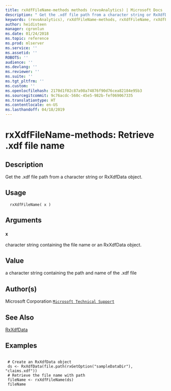 ```yaml
---
title: rxXdfFileName-methods methods (revoAnalytics) | Microsoft Docs
description: " Get the .xdf file path from a character string or RxXdfData object. "
keywords: (revoAnalytics), rxXdfFileName-methods, rxXdfFileName, rxXdfFileName,RxXdfData-method, rxXdfFileName,character-method, rxXdfFileName,ANY-method, methods, file, connection
author: heidisteen
manager: cgronlun
ms.date: 01/24/2018
ms.topic: reference
ms.prod: mlserver
ms.service: ''
ms.assetid: ''
ROBOTS: ''
audience: ''
ms.devlang: ''
ms.reviewer: ''
ms.suite: ''
ms.tgt_pltfrm: ''
ms.custom: ''
ms.openlocfilehash: 2170d1f02c87a98a74876f90d76cea82184e95b3
ms.sourcegitcommit: 9c76acdc-560c-45e5-982b-fef069067335
ms.translationtype: HT
ms.contentlocale: en-US
ms.lasthandoff: 04/18/2019
---
```

 # <a name="rxxdffilename-methods-retrieve-xdf-file-name"></a>rxXdfFileName-methods: Retrieve .xdf file name 
 ## <a name="description"></a>Description

Get the .xdf file path from a character string or RxXdfData object.


 ## <a name="usage"></a>Usage

```   
  rxXdfFileName( x )

```

 ## <a name="arguments"></a>Arguments



 ### `x`
 character string containing the file name or an RxXdfData object. 



 ## <a name="value"></a>Value

a character string containing the path and name of the .xdf file

 ## <a name="authors"></a>Author(s)
 Microsoft Corporation [`Microsoft Technical Support`](https://go.microsoft.com/fwlink/?LinkID=698556&clcid=0x409)


 ## <a name="see-also"></a>See Also

[RxXdfData](RxXdfData.md)

 ## <a name="examples"></a>Examples

 ```

  # Create an RxXdfData object
  ds <- RxXdfData(file.path(rxGetOption("sampleDataDir"), "claims.xdf"))
  # Retrieve the file name with path
  fileName <- rxXdfFileName(ds)
  fileName
```




